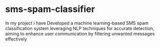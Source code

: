 # sms-spam-classifier
In my project i have Developed a machine learning-based SMS spam classification system leveraging NLP techniques for accurate detection, aiming to enhance user communication by filtering unwanted messages effectively
